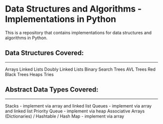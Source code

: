 # Data Structures and Algorithms - Implementations in Python

This is a repository that contains implementations for data structures and algorithms in Python.

## Data Structures Covered:
------------------------
Arrays
Linked Lists
Doubly Linked Lists
Binary Search Trees
AVL Trees
Red Black Trees
Heaps
Tries

## Abstract Data Types Covered:
----------------------------
Stacks - implement via array and linked list
Queues - implement via array and linked list
Priority Queue - implement via heap
Associative Arrays (Dictionaries) / Hashtable / Hash Map - implement via array
